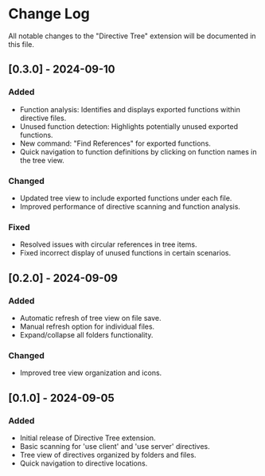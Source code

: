 # Change Log

All notable changes to the "Directive Tree" extension will be documented in this file.

## [0.3.0] - 2024-09-10

### Added
- Function analysis: Identifies and displays exported functions within directive files.
- Unused function detection: Highlights potentially unused exported functions.
- New command: "Find References" for exported functions.
- Quick navigation to function definitions by clicking on function names in the tree view.

### Changed
- Updated tree view to include exported functions under each file.
- Improved performance of directive scanning and function analysis.

### Fixed
- Resolved issues with circular references in tree items.
- Fixed incorrect display of unused functions in certain scenarios.

## [0.2.0] - 2024-09-09

### Added
- Automatic refresh of tree view on file save.
- Manual refresh option for individual files.
- Expand/collapse all folders functionality.

### Changed
- Improved tree view organization and icons.

## [0.1.0] - 2024-09-05

### Added
- Initial release of Directive Tree extension.
- Basic scanning for 'use client' and 'use server' directives.
- Tree view of directives organized by folders and files.
- Quick navigation to directive locations.
